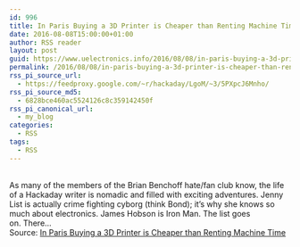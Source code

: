 ```yaml
---
id: 996
title: In Paris Buying a 3D Printer is Cheaper than Renting Machine Time
date: 2016-08-08T15:00:00+01:00
author: RSS reader
layout: post
guid: https://www.uelectronics.info/2016/08/08/in-paris-buying-a-3d-printer-is-cheaper-than-renting-machine-time/
permalink: /2016/08/08/in-paris-buying-a-3d-printer-is-cheaper-than-renting-machine-time/
rss_pi_source_url:
  - https://feedproxy.google.com/~r/hackaday/LgoM/~3/5PXpcJ6Mnho/
rss_pi_source_md5:
  - 6828bce460ac5524126c8c359142450f
rss_pi_canonical_url:
  - my_blog
categories:
  - RSS
tags:
  - RSS
---
```

&#013;  
As many of the members of the Brian Benchoff hate/fan club know, the life of a Hackaday writer is nomadic and filled with exciting adventures. Jenny List is actually crime fighting cyborg (think Bond); it’s why she knows so much about electronics. James Hobson is Iron Man. The list goes on. There…&#013;  
Source: <a href="https://feedproxy.google.com/~r/hackaday/LgoM/~3/5PXpcJ6Mnho/" target="_blank">In Paris Buying a 3D Printer is Cheaper than Renting Machine Time</a>